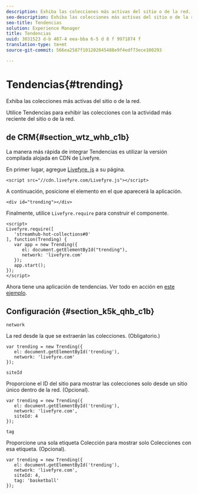 ```yaml
---
description: Exhiba las colecciones más activas del sitio o de la red.
seo-description: Exhiba las colecciones más activas del sitio o de la red.
seo-title: Tendencias
solution: Experience Manager
title: Tendencias
uuid: 3031523 d-b 487-4 eea-bba 6-5 d 8 f 9971874 f
translation-type: tm+mt
source-git-commit: 566ea2587f101202045488e9f4edf73ece100293

---
```



# Tendencias{#trending}

Exhiba las colecciones más activas del sitio o de la red.

Utilice Tendencias para exhibir las colecciones con la actividad más reciente del sitio o de la red.

## de CRM{#section_wtz_whb_c1b}

La manera más rápida de integrar Tendencias es utilizar la versión compilada alojada en CDN de Livefyre.

En primer lugar, agregue [Livefyre. js](https://github.com/Livefyre/Livefyre.js) a su página.

```
<script src="//cdn.livefyre.com/Livefyre.js"></script> 
```

A continuación, posicione el elemento en el que aparecerá la aplicación.

```
<div id="trending"></div>
```

Finalmente, utilice `Livefyre.require` para construir el componente.

```
<script> 
Livefyre.require([ 
   'streamhub-hot-collections#0' 
], function(Trending) {     
   var app = new Trending({ 
      el: document.getElementById("trending"), 
      network: 'livefyre.com' 
   }); 
   app.start(); 
}); 
</script>
```

Ahora tiene una aplicación de tendencias. Ver todo en acción en [este ejemplo](https://codepen.io/gobengo/pen/GijEy).

## Configuración {#section_k5k_qhb_c1b}

`network`

La red desde la que se extraerán las colecciones. (Obligatorio.)

```
var trending = new Trending({ 
   el: document.getElementById('trending'), 
   network: 'livefyre.com' 
});
```

`siteId`

Proporcione el ID del sitio para mostrar las colecciones solo desde un sitio único dentro de la red. (Opcional).

```
var trending = new Trending({ 
   el: document.getElementById('trending'), 
   network: 'livefyre.com', 
   siteId: 4 
});
```

`tag`

Proporcione una sola etiqueta Colección para mostrar solo Colecciones con esa etiqueta. (Opcional).

```
var trending = new Trending({ 
   el: document.getElementById('trending'), 
   network: 'livefyre.com', 
   siteId: 4, 
   tag: 'basketball' 
});
```

